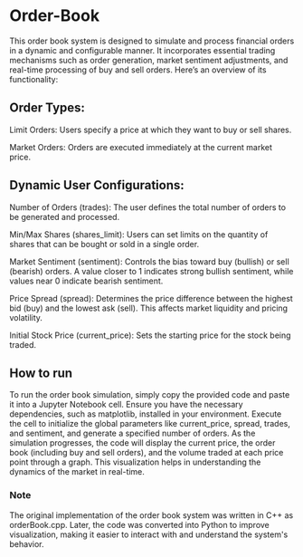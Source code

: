 # Order-Book
This order book system is designed to simulate and process financial orders in a dynamic and configurable manner. It incorporates essential trading mechanisms such as order generation, market sentiment adjustments, and real-time processing of buy and sell orders. Here’s an overview of its functionality:

## Order Types:

Limit Orders: Users specify a price at which they want to buy or sell shares.

Market Orders: Orders are executed immediately at the current market price.


## Dynamic User Configurations:

Number of Orders (trades): The user defines the total number of orders to be generated and processed.

Min/Max Shares (shares_limit): Users can set limits on the quantity of shares that can be bought or sold in a single order.

Market Sentiment (sentiment): Controls the bias toward buy (bullish) or sell (bearish) orders. A value closer to 1 indicates strong bullish sentiment, while values near 0 indicate bearish sentiment.

Price Spread (spread): Determines the price difference between the highest bid (buy) and the lowest ask (sell). This affects market liquidity and pricing volatility.

Initial Stock Price (current_price): Sets the starting price for the stock being traded.


## How to run

To run the order book simulation, simply copy the provided code and paste it into a Jupyter Notebook cell. Ensure you have the necessary dependencies, such as matplotlib, installed in your environment. Execute the cell to initialize the global parameters like current_price, spread, trades, and sentiment, and generate a specified number of orders. As the simulation progresses, the code will display the current price, the order book (including buy and sell orders), and the volume traded at each price point through a graph. This visualization helps in understanding the dynamics of the market in real-time.


### Note

The original implementation of the order book system was written in C++ as orderBook.cpp. Later, the code was converted into Python to improve visualization, making it easier to interact with and understand the system's behavior.
